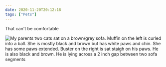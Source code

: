 ```yaml
---
date: 2020-11-20T20:12:18
tags: ["Pets"]
---
```

That can't be comfortable

![My parents two cats sat on a brown/grey sofa. Muffin on the left is curled into a ball. She is mostly black and brown but has white paws and chin. She has some paws extended. Buster on the right is sat staigh on his paws. He is also black and brown. He is lying across a 2 inch gap between two sofa segments](https://cdn.geekyaubergine.com/2020/IMG_0575.jpeg)
